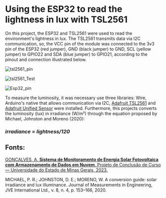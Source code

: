 # Using the ESP32 to read the lightness in lux with TSL2561

On this project, the ESP32 and TSL2561 were used to read the environment's lightness in lux. The TSL2561 transmits data via I2C 
communication, so, the VCC pin of the module was connected to the 3v3 pin of the ESP32 (red jumper), GND (black jumper) to GND, 
SCL (yellow jumper) to GPIO22 and SDA (blue jumper) to GPIO21, according to the pinout and connection illustrated below.

![tsl2561_pin](https://github.com/aricoelhog/ESP32_Arduino_IDE/assets/139346671/ea1e5793-be7f-4b6d-9abc-7d9c91cd4b5a)

![tsl2561_Test](https://github.com/aricoelhog/ESP32_Arduino_IDE/assets/139346671/04a98b1c-6c68-43d6-b119-a9d3b8907487)

![Esp32_pin](https://github.com/aricoelhog/ESP32_Arduino_IDE/assets/139346671/05884b1e-96b6-4829-9923-4148bef1abdf)

To measure the luminosity, it was necessary use three libraries: Wire, Arduino's native that allows communication via I2C, 
[Adafruit TSL2561](https://github.com/adafruit/Adafruit_TSL2561) and [Adafruit Unified Sensor](https://github.com/adafruit/Adafruit_Sensor)
were installed. Furthermore, this projects converts the luminosity (lux) in irradiance (W/m²) through the equation proposed by 
Michael, Johnston and Moreno (2020):

### _irradiance = lightness/120_

## Fonts:

[GONÇALVES, A. **Sistema de Monitoramento de Energia Solar Fotovoltaica com Armazenamento de Dados em Nuvem**. Projeto de Conclusão de Curso — Universidade do Estado de Minas Gerais, 2023.](https://drive.google.com/file/d/1ge0Wb9ZYfXhWafDIYcRNHqw6Q1MuCGXX/view)

MICHAEL, P. R.; JOHNSTON, D. E.; MORENO, W. A conversion guide: solar irradiance and lux illuminance. Journal of Measurements in Engineering, JVE International Ltd., v. 8, n. 4, p. 153–166, 2020.
